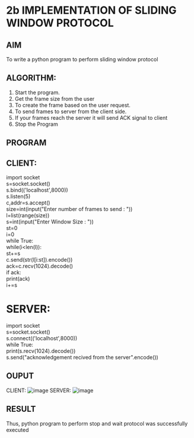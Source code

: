 # 2b IMPLEMENTATION OF SLIDING WINDOW PROTOCOL
## AIM
To write a python program to perform sliding window protocol
## ALGORITHM:
1. Start the program.
2. Get the frame size from the user
3. To create the frame based on the user request.
4. To send frames to server from the client side.
5. If your frames reach the server it will send ACK signal to client
6. Stop the Program
## PROGRAM
## CLIENT:
import socket     
s=socket.socket()    
s.bind(('localhost',8000))   
s.listen(5)   
c,addr=s.accept()    
size=int(input("Enter number of frames to send : "))    
l=list(range(size))    
s=int(input("Enter Window Size : "))    
st=0   
i=0    
while True:    
 while(i<len(l)):   
 st+=s    
 c.send(str(l[i:st]).encode())    
 ack=c.recv(1024).decode()    
 if ack:    
 print(ack)   
 i+=s    
 
# SERVER:
import socket    
s=socket.socket()   
s.connect(('localhost',8000))   
while True:    
 print(s.recv(1024).decode())    
 s.send("acknowledgement recived from the server".encode())

## OUPUT
CLIENT:
![image](https://github.com/aaliyafathimaa/2b_SLIDING_WINDOW_PROTOCOL/assets/154801069/1ccde7bd-7b63-4d4e-8d3d-ed240a7d0fda)
SERVER:
![image](https://github.com/aaliyafathimaa/2b_SLIDING_WINDOW_PROTOCOL/assets/154801069/03ed98ce-a702-41e0-9ca6-78c5c11ad66b)


## RESULT
Thus, python program to perform stop and wait protocol was successfully executed
